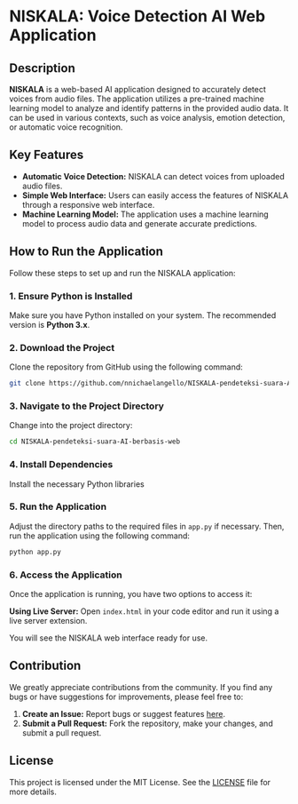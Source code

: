 # NISKALA: Voice Detection AI Web Application

## Description
**NISKALA** is a web-based AI application designed to accurately detect voices from audio files. The application utilizes a pre-trained machine learning model to analyze and identify patterns in the provided audio data. It can be used in various contexts, such as voice analysis, emotion detection, or automatic voice recognition.

## Key Features
- **Automatic Voice Detection:** NISKALA can detect voices from uploaded audio files.
- **Simple Web Interface:** Users can easily access the features of NISKALA through a responsive web interface.
- **Machine Learning Model:** The application uses a machine learning model to process audio data and generate accurate predictions.

## How to Run the Application
Follow these steps to set up and run the NISKALA application:

### 1. Ensure Python is Installed
Make sure you have Python installed on your system. The recommended version is **Python 3.x**.

### 2. Download the Project
Clone the repository from GitHub using the following command:

```bash
git clone https://github.com/nnichaelangello/NISKALA-pendeteksi-suara-AI-berbasis-web.git
```

### 3. Navigate to the Project Directory
Change into the project directory:

```bash
cd NISKALA-pendeteksi-suara-AI-berbasis-web
```

### 4. Install Dependencies
Install the necessary Python libraries

### 5. Run the Application
Adjust the directory paths to the required files in `app.py` if necessary. Then, run the application using the following command:

```bash
python app.py
```

### 6. Access the Application
Once the application is running, you have two options to access it:

**Using Live Server:** Open `index.html` in your code editor and run it using a live server extension.

You will see the NISKALA web interface ready for use.

## Contribution
We greatly appreciate contributions from the community. If you find any bugs or have suggestions for improvements, please feel free to:

1. **Create an Issue:** Report bugs or suggest features [here](https://github.com/nnichaelangello/NISKALA-pendeteksi-suara-AI-berbasis-web/issues).
2. **Submit a Pull Request:** Fork the repository, make your changes, and submit a pull request.

## License
This project is licensed under the MIT License. See the [LICENSE](LICENSE) file for more details.
